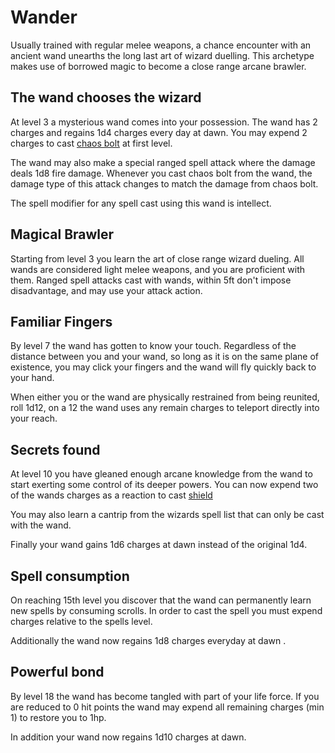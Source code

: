 Wander
======

Usually trained with regular melee weapons, a chance encounter with an
ancient wand unearths the long last art of wizard duelling. This
archetype makes use of borrowed magic to become a close range arcane brawler. 


The wand chooses the wizard
---------------------------

At level 3 a mysterious wand comes into your possession. The wand has 2
charges and regains 1d4 charges every day at dawn. You may expend 2 charges to
cast [chaos bolt](https://www.dndbeyond.com/spells/chaos-bolt) at first level.

The wand may also make a special ranged spell attack where the damage deals
1d8 fire damage. Whenever you cast chaos bolt from the wand, the damage type
of this attack changes to match the damage from chaos bolt.

The spell modifier for any spell cast using this wand is intellect.

Magical Brawler
---------------

Starting from level 3 you learn the art of close range wizard dueling. All
wands are considered light melee weapons, and you are proficient with them.
Ranged spell attacks cast with wands, within 5ft don't impose disadvantage,
and may use your attack action.

Familiar Fingers
----------------

By level 7 the wand has gotten to know your touch. Regardless of the distance
between you and your wand, so long as it is on the same plane of existence,
you may click your fingers and the wand will fly quickly back to your hand.

When either you or the wand are physically restrained from being reunited,
roll 1d12, on a 12 the wand uses any remain charges to teleport directly into
your reach.

Secrets found
-------------

At level 10 you have gleaned enough arcane knowledge from the wand to start
exerting some control of its deeper powers. You can now expend two of the
wands charges as a reaction to cast
[shield](https://www.dndbeyond.com/spells/shield)

You may also learn a cantrip from the wizards spell list that can only be cast
with the wand.

Finally your wand gains 1d6 charges at dawn instead of the original 1d4.

Spell consumption
-----------------

On reaching 15th level you discover that the wand can permanently learn new
spells by consuming scrolls. In order to cast the spell you must expend
charges relative to the spells level.

Additionally the wand now regains 1d8 charges everyday at dawn .

Powerful bond
-------------

By level 18 the wand has become tangled with part of your life force. If you
are reduced to 0 hit points the wand may expend all remaining charges (min 1)
to restore you to 1hp.

In addition your wand now regains 1d10 charges at dawn.
